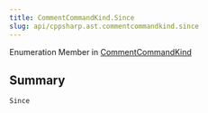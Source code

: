 ```yaml
---
title: CommentCommandKind.Since
slug: api/cppsharp.ast.commentcommandkind.since
---
```

Enumeration Member in [CommentCommandKind](/api/cppsharp/ast/commentcommandkind)

## Summary



```csharp
Since
```

